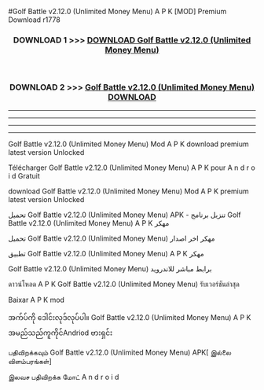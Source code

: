 #Golf Battle  v2.12.0 (Unlimited Money Menu) A P K [MOD] Premium Download r1778



<div align="center">

<h3>DOWNLOAD 1 >>> <a href="https://teeasianyam.web.app?sq=Golf Battle  v2.12.0 (Unlimited Money Menu)">DOWNLOAD Golf Battle  v2.12.0 (Unlimited Money Menu) </a></h3><br>

<h3>DOWNLOAD 2 >>> <a href="https://teeasianyam.web.app?sq=Golf Battle  v2.12.0 (Unlimited Money Menu) ">Golf Battle  v2.12.0 (Unlimited Money Menu)  DOWNLOAD </a></h3>

</div>


----------------------------------------------------------

----------------------------------------------------------

----------------------------------------------------------

----------------------------------------------------------


Golf Battle  v2.12.0 (Unlimited Money Menu)  Mod A P K download premium latest version Unlocked

Télécharger Golf Battle  v2.12.0 (Unlimited Money Menu)  A P K pour A n d r o i d Gratuit

download Golf Battle  v2.12.0 (Unlimited Money Menu)  Mod A P K premium latest version Unlocked

تحميل Golf Battle  v2.12.0 (Unlimited Money Menu)  APK - تنزيل برنامج Golf Battle  v2.12.0 (Unlimited Money Menu)  A P K مهكر

تحميل Golf Battle  v2.12.0 (Unlimited Money Menu)  مهكر اخر اصدار

تطبيق Golf Battle  v2.12.0 (Unlimited Money Menu)  A P K مهكر

Golf Battle  v2.12.0 (Unlimited Money Menu)  برابط مباشر للاندرويد

ดาวน์โหลด A P K Golf Battle  v2.12.0 (Unlimited Money Menu)  รับเวอร์ชันล่าสุด

Baixar A P K mod

အက်ပ်ကို ဒေါင်းလုဒ်လုပ်ပါ။ Golf Battle  v2.12.0 (Unlimited Money Menu)  A P K အမည်သည်ကူကိုင်Andriod ဗားရှင်း

பதிவிறக்கவும் Golf Battle  v2.12.0 (Unlimited Money Menu)  APK[ இல்லை விளம்பரங்கள்] 
 
இலவச பதிவிறக்க மோட் A n d r o i d



